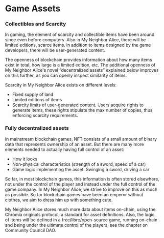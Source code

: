 # Game Assets

### Collectibles and Scarcity <a href="#collectibles-and-scarcity" id="collectibles-and-scarcity"></a>

In gaming, the element of scarcity and collectible items have been around since even before computers. Also in My Neighbor Alice, there will be limited editions, scarce items. In addition to items designed by the game developers, there will be user-generated content.

The openness of blockchain provides information about how many items exist in total, how large is a limited edition, etc. The additional openness of My Neighbor Alice's novel “decentralized assets” explained below improves on this further, as you can openly inspect similarity of items.

Scarcity in My Neighbor Alice exists on different levels:

* Fixed supply of land
* Limited editions of items
* Scarcity limits of user-generated content. Users acquire rights to generate items, these rights stipulate the max number of copies, thus enforcing scarcity requirements.

### Fully decentralized assets <a href="#fully-decentralized-assets" id="fully-decentralized-assets"></a>

In mainstream blockchain games, NFT consists of a small amount of binary data that represents ownership of an asset. But there are many more elements needed to actually having full control of an asset:

* How it looks
* Non-physical characteristics (strength of a sword, speed of a car)
* Game logic implementing the asset: Swinging a sword, driving a car

So far, in most blockchain games, this information is often stored elsewhere, not under the control of the player and instead under the full control of the game company. In My Neighbor Alice, we strive to improve on this as much as possible. So far blockchain games have been an emperor without clothes, we aim to dress him up with something cute.

My Neighbor Alice stores much more data about items on-chain, using the Chromia originals protocol, a standard for asset definitions. Also, the logic of items will be defined in a free/libre/open-source game, running on-chain and being under the ultimate control of the players, see the chapter on Community Council DAO.
